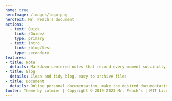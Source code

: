 ```yaml
---
home: true
heroImage: /images/logo.png
heroText: Mr. Peach's document
actions:
  - text: Quick
    link: /Guide/
    type: primary
  - text: Intro
    link: /blog/test
    type: secondary
features:
- title: Note
  details: Markdown-centered notes that record every moment succinctly and efficiently
- title: Blog
  details: Clean and tidy blog, easy to archive files
- title: Document
  details: Online personal documentation, make the desired documentation
footer: Theme by cotmier | Copyright © 2019-2023 Mr. Peach's | MIT License
---
```

